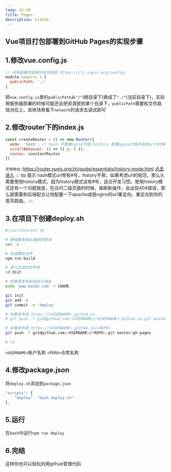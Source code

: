 ```yaml
---
lang: zh-CN
title: Pages
description: Github
---
```


## Vue项目打包部署到GitHub Pages的实现步骤

## 1.修改vue.config.js
``` js {3}
// 所有配置项说明可在中找到 https://cli.vuejs.org/config/
module.exports = {
  publicPath: './'
}
```
把`vue.config.js`里的`publicPath`从`"/"`(根目录下)换成了`"./"`(当前目录下)，实际用服务器部署的时候可能还会把资源放到某个目录下，`publicPath`需要和文件路径对应上，具体场景看下`network`的请求去调试即可

## 2.修改router下的index.js
``` js
const createRouter = () => new Router({
  mode: 'hash', // hash 不需要nginx代理 history 需要nginx代理并去除url中的#
  scrollBehavior: () => ({ y: 0 }),
  routes: constantRoutes
})
```
`文档地址:`https://router.vuejs.org/zh/guide/essentials/history-mode.html [点击进入](https://router.vuejs.org/zh/guide/essentials/history-mode.html/)
::: tip  提示
hash模式url带有#号，history不带。如果考虑url的规范，那么久需要使用history模式，因为history模式没有#号，适合开发习惯。使用history模式还有一个问题就是，在访问二级页面的时候，做刷新操作，会出现404错误，那么就需要和后端配合让他配置一下apache或是nginx的url重定向，重定向到你的首页路由。
:::
## 3.在项目下创建deploy.sh
``` sh
#!/usr/bin/env sh

# 确保脚本抛出遇到的错误 
set -e

# 生成静态文件
npm run build

# 进入生成的文件夹
cd dist

# 如果是发布到自定义域名
echo 'www.baidu.com' > CNAME

git init
git add -A
git commit -m 'deploy'

# 如果发布到 https://<USERNAME>.github.io
# git push -f git@github.com:<USERNAME>/<USERNAME>.github.io.git master

# 如果发布到 https://<USERNAME>.github.io/<REPO>
git push -f git@github.com:<USERNAME>/<REPO>.git master:gh-pages

# cd -
```
`<USERNAME>`账户名称 `<PERO>`仓库名称
## 4.修改package.json
将`deploy.sh`添加到`package.json`
``` js {2}
"scripts": {
    "deploy": "bash deploy.sh"
},
```
## 5.运行
在`bash`中运行`npm run deploy`
## 6.完结
这样你也可以轻松的用github管理代码